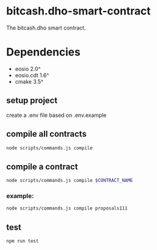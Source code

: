 <!-- @format -->

# bitcash.dho-smart-contract

The bitcash.dho smart contract.

# Dependencies

- eosio 2.0^
- eosio.cdt 1.6^
- cmake 3.5^

## setup project

create a .env file based on .env.example

## compile all contracts

```bash
node scripts/commands.js compile
```

## compile a contract

```bash
node scripts/commands.js compile $CONTRACT_NAME
```

### example:

```bash
node scripts/commands.js compile proposals111
```

## test

```bash
npm run test
```
